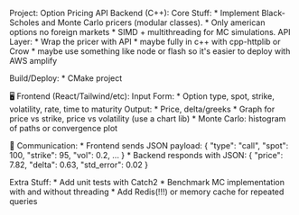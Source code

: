 Project: Option Pricing API
Backend (C++):
  Core Stuff:
    * Implement Black-Scholes and Monte Carlo pricers (modular classes).
    * Only american options no foreign markets
    * SIMD + multithreading for MC simulations.
  API Layer:
    * Wrap the pricer with API
      * maybe fully in c++ with cpp-httplib or Crow
      * maybe use something like node or flash so it's easier to deploy with AWS amplify

Build/Deploy:
    * CMake project

🖥️ Frontend (React/Tailwind/etc):
  Input Form:
    * Option type, spot, strike, volatility, rate, time to maturity
  Output:
    * Price, delta/greeks
    * Graph for price vs strike, price vs volatility (use a chart lib)
    * Monte Carlo: histogram of paths or convergence plot

📡 Communication:
    * Frontend sends JSON payload: { "type": "call", "spot": 100, "strike": 95, "vol": 0.2, ... }
    * Backend responds with JSON: { "price": 7.82, "delta": 0.63, "std_error": 0.02 }

Extra Stuff:
    * Add unit tests with Catch2
    * Benchmark MC implementation with and without threading
    * Add Redis(!!!) or memory cache for repeated queries
